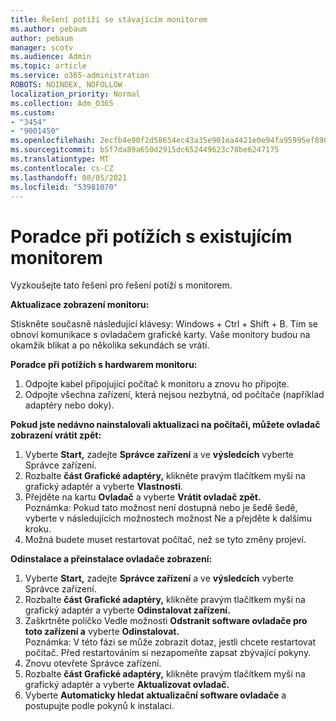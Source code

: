 ```yaml
---
title: Řešení potíží se stávajícím monitorem
ms.author: pebaum
author: pebaum
manager: scotv
ms.audience: Admin
ms.topic: article
ms.service: o365-administration
ROBOTS: NOINDEX, NOFOLLOW
localization_priority: Normal
ms.collection: Adm_O365
ms.custom:
- "3454"
- "9001450"
ms.openlocfilehash: 2ecfb4e90f2d58654ec43a35e901ea4421e0e94fa95995ef890abc8af2d99ec7
ms.sourcegitcommit: b5f7da89a650d2915dc652449623c78be6247175
ms.translationtype: MT
ms.contentlocale: cs-CZ
ms.lasthandoff: 08/05/2021
ms.locfileid: "53981070"
---
```

# <a name="troubleshoot-an-existing-monitor"></a>Poradce při potížích s existujícím monitorem

Vyzkoušejte tato řešení pro řešení potíží s monitorem. 

**Aktualizace zobrazení monitoru:**

Stiskněte současně následující klávesy: Windows + Ctrl + Shift + B. Tím se obnoví komunikace s ovladačem grafické karty. Vaše monitory budou na okamžik blikat a po několika sekundách se vrátí.

**Poradce při potížích s hardwarem monitoru:**

1. Odpojte kabel připojující počítač k monitoru a znovu ho připojte.
2. Odpojte všechna zařízení, která nejsou nezbytná, od počítače (například adaptéry nebo doky).

**Pokud jste nedávno nainstalovali aktualizaci na počítači, můžete ovladač zobrazení vrátit zpět:**

1. Vyberte **Start,** zadejte **Správce zařízení** a ve **výsledcích** vyberte Správce zařízení.
2. Rozbalte **část Grafické adaptéry,** klikněte pravým tlačítkem myši na grafický adaptér a vyberte **Vlastnosti**.
3. Přejděte na kartu **Ovladač** a vyberte **Vrátit ovladač zpět.** <br>
Poznámka: Pokud tato možnost není dostupná nebo  je šedě šedě, vyberte v následujících možnostech možnost Ne a přejděte k dalšímu kroku.
4. Možná budete muset restartovat počítač, než se tyto změny projeví.

**Odinstalace a přeinstalace ovladače zobrazení:**

1. Vyberte **Start,** zadejte **Správce zařízení** a ve **výsledcích** vyberte Správce zařízení.
2. Rozbalte **část Grafické adaptéry,** klikněte pravým tlačítkem myši na grafický adaptér a vyberte **Odinstalovat zařízení.** 
3. Zaškrtněte políčko Vedle možnosti **Odstranit software ovladače pro toto zařízení a** vyberte **Odinstalovat.**<br>
Poznámka: V této fázi se může zobrazit dotaz, jestli chcete restartovat počítač. Před restartováním si nezapomeňte zapsat zbývající pokyny.
4. Znovu otevřete Správce zařízení.
5. Rozbalte **část Grafické adaptéry,** klikněte pravým tlačítkem myši na grafický adaptér a vyberte **Aktualizovat ovladač.**
6. Vyberte **Automaticky hledat aktualizační software ovladače** a postupujte podle pokynů k instalaci.